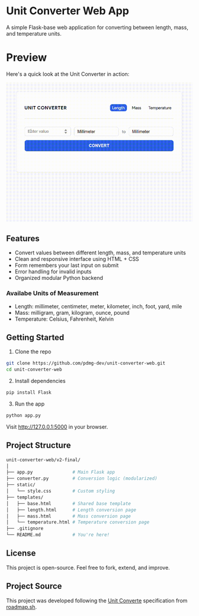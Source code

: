 # Unit Converter Web App

A simple Flask-base web application for converting between length, mass, and temperature units.

# Preview

Here's a quick look at the Unit Converter in action:

![Unit Converter Demo](assets/demo.gif)

## Features

- Convert values between different length, mass, and temperature units
- Clean and responsive interface using HTML + CSS
- Form remembers your last input on submit
- Error handling for invalid inputs
- Organized modular Python backend

### Availabe Units of Measurement

- Length: millimeter, centimeter, meter, kilometer, inch, foot, yard, mile
- Mass: milligram, gram, kilogram, ounce, pound
- Temperature: Celsius, Fahrenheit, Kelvin

## Getting Started

1. Clone the repo

```bash
git clone https://github.com/pdmg-dev/unit-converter-web.git
cd unit-converter-web
```

2. Install dependencies

```bash
pip install Flask
```

3. Run the app

```bash
python app.py
```

Visit http://127.0.0.1:5000 in your browser.

## Project Structure

```bash
unit-converter-web/v2-final/
│
├── app.py               # Main Flask app
├── converter.py         # Conversion logic (modularized)
├── static/
│   └── style.css        # Custom styling
├── templates/
│   ├── base.html        # Shared base template
│   ├── length.html      # Length conversion page
│   ├── mass.html        # Mass conversion page
│   └── temperature.html # Temperature conversion page
├── .gitignore
└── README.md            # You're here!
```

## License

This project is open-source. Feel free to fork, extend, and improve.

## Project Source

This project was developed following the [Unit Converte](https://roadmap.sh/projects/unit-converter) specification from [roadmap.sh](https://roadmap.sh/).
